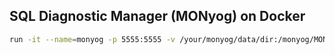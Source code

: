 ## SQL Diagnostic Manager (MONyog) on Docker

```sh
run -it --name=monyog -p 5555:5555 -v /your/monyog/data/dir:/monyog/MONyog/data fengtan/monyog
```
